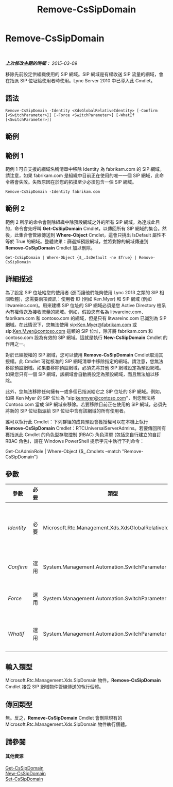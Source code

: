 ﻿---
title: Remove-CsSipDomain
TOCTitle: Remove-CsSipDomain
ms:assetid: cccd344f-7744-46c5-b1e1-ca4e8a29772c
ms:mtpsurl: https://technet.microsoft.com/zh-tw/library/Gg398865(v=OCS.15)
ms:contentKeyID: 49292338
ms.date: 08/10/2015
mtps_version: v=OCS.15
ms.translationtype: HT
---

# Remove-CsSipDomain

 

_**上次修改主題的時間：** 2015-03-09_

移除先前設定供組織使用的 SIP 網域。SIP 網域是有權收送 SIP 流量的網域，會在指派 SIP 位址給使用者時使用。Lync Server 2010 中已導入此 Cmdlet。

## 語法

    Remove-CsSipDomain -Identity <XdsGlobalRelativeIdentity> [-Confirm [<SwitchParameter>]] [-Force <SwitchParameter>] [-WhatIf [<SwitchParameter>]]

## 範例

## 範例 1

範例 1 可自支援的網域名稱清單中移除 Identity 為 fabrikam.com 的 SIP 網域。請注意，如果 fabrikam.com 是組織中目前正在使用的唯一一個 SIP 網域，此命令將會失敗。失敗原因在於您的拓撲至少必須包含一個 SIP 網域。

    Remove-CsSipDomain -Identity fabrikam.com

## 範例 2

範例 2 所示的命令會刪除組織中除預設網域之外的所有 SIP 網域。為達成此目的，命令會先呼叫 **Get-CsSipDomain** Cmdlet，以傳回所有 SIP 網域的集合。然後，此集合會管線傳送到 **Where-Object** Cmdlet，這會只挑出 IsDefault 屬性不等於 True 的網域。整體效果：篩選掉預設網域，並將剩餘的網域傳送到 **Remove-CsSipDomain** Cmdlet 加以刪除。

    Get-CsSipDomain | Where-Object {$_.IsDefault -ne $True} | Remove-CsSipDomain

## 詳細描述

為了設定 SIP 位址給您的使用者 (進而讓他們能夠使用 Lync 2013 之類的 SIP 相關軟體)，您需要兩項資訊：使用者 ID (例如 Ken.Myer) 和 SIP 網域 (例如 litwareinc.com)。用來建構 SIP 位址的 SIP 網域必須是您 Active Directory 樹系內有權傳送及接收流量的網域。例如，假設您有名為 litwareinc.com、fabrikam.com 和 contoso.com 的網域，但是只有 litwareinc.com 已識別為 SIP 網域。在此情況下，您無法使用 sip:Ken.Myer@fabrikam.com 或 sip:Ken.Myer@contoso.com 這類的 SIP 位址，除非將 fabrikam.com 和 contoso.com 設為有效的 SIP 網域。這就是執行 **New-CsSipDomain** Cmdlet 的作用之一。

對於已經授權的 SIP 網域，您可以使用 **Remove-CsSipDomain** Cmdlet取消其授權。此 Cmdlet 可從核准的 SIP 網域清單中移除指定的網域。請注意，您無法移除預設網域。如果要移除預設網域，必須先將其他 SIP 網域設定為預設網域。如果您只有一個 SIP 網域，該網域會自動將設定為預設網域，而且無法加以移除。

此外，您無法移除任何擁有一或多個已指派給它之 SIP 位址的 SIP 網域。例如，如果 Ken Myer 的 SIP 位址為 "sip:kenmyer@contoso.com"，則您無法將 Contoso.com 當成 SIP 網域來移除。若要移除目前正在使用的 SIP 網域，必須先將新的 SIP 位址指派給 SIP 位址中含有該網域的所有使用者。

誰可以執行此 Cmdlet：下列群組的成員預設會獲授權可以在本機上執行 **Remove-CsSipDomain** Cmdlet：RTCUniversalServerAdmins。若要傳回所有獲指派此 Cmdlet 的角色型存取控制 (RBAC) 角色清單 (包括您自行建立的自訂 RBAC 角色)，請在 Windows PowerShell 提示字元中執行下列命令：

Get-CsAdminRole | Where-Object {$\_.Cmdlets –match "Remove-CsSipDomain"}

## 參數


<table>
<colgroup>
<col style="width: 25%" />
<col style="width: 25%" />
<col style="width: 25%" />
<col style="width: 25%" />
</colgroup>
<thead>
<tr class="header">
<th>參數</th>
<th>必要</th>
<th>類型</th>
<th>說明</th>
</tr>
</thead>
<tbody>
<tr class="odd">
<td><p><em>Identity</em></p></td>
<td><p>必要</p></td>
<td><p>Microsoft.Rtc.Management.Xds.XdsGlobalRelativeIdentity</p></td>
<td><p>要移除之 SIP 網域的完整網域名稱 (FQDN)：例如：-Identity fabrikam.com。</p></td>
</tr>
<tr class="even">
<td><p><em>Confirm</em></p></td>
<td><p>選用</p></td>
<td><p>System.Management.Automation.SwitchParameter</p></td>
<td><p>在執行命令前先提示確認。</p></td>
</tr>
<tr class="odd">
<td><p><em>Force</em></p></td>
<td><p>選用</p></td>
<td><p>System.Management.Automation.SwitchParameter</p></td>
<td><p>隱藏執行命令時可能發生的非嚴重錯誤訊息。</p></td>
</tr>
<tr class="even">
<td><p><em>WhatIf</em></p></td>
<td><p>選用</p></td>
<td><p>System.Management.Automation.SwitchParameter</p></td>
<td><p>說明執行命令時若不實際執行命令的後果。</p></td>
</tr>
</tbody>
</table>


## 輸入類型

Microsoft.Rtc.Management.Xds.SipDomain 物件。**Remove-CsSipDomain** Cmdlet 接受 SIP 網域物件管線傳送的執行個體。

## 傳回類型

無。反之，**Remove-CsSipDomain** Cmdlet 會刪除現有的 Microsoft.Rtc.Management.Xds.SipDomain 物件執行個體。

## 請參閱

#### 其他資源

[Get-CsSipDomain](get-cssipdomain.md)  
[New-CsSipDomain](new-cssipdomain.md)  
[Set-CsSipDomain](set-cssipdomain.md)

